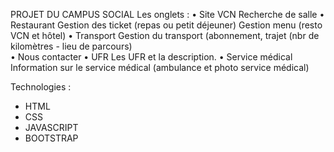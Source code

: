 PROJET DU CAMPUS SOCIAL
Les onglets :
•	Site VCN
Recherche de salle 
•	Restaurant
Gestion des ticket (repas ou petit déjeuner)
Gestion menu (resto VCN et hôtel)
•	Transport
Gestion du transport (abonnement, trajet (nbr de kilomètres - lieu de parcours)  
•	Nous contacter
•	UFR
Les UFR et la description.
•	Service médical
Information sur le service médical (ambulance et photo service médical)

Technologies :
- HTML
- CSS
- JAVASCRIPT
- BOOTSTRAP

